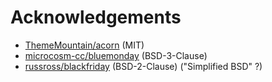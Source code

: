 # Acknowledgements

-   [ThemeMountain/acorn](https://github.com/ThemeMountain/acorn) (MIT)
-   [microcosm-cc/bluemonday](https://github.com/microcosm-cc/bluemonday) (BSD-3-Clause)
-   [russross/blackfriday](https://github.com/russross/blackfriday) (BSD-2-Clause) ("Simplified BSD" ?)
